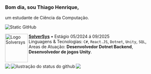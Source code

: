 
### Bom dia, sou Thiago Henrique,
um estudante de Ciência da Computação.

<img src="https://img.shields.io/static/v1?label=Overview&message=thiago-o-dev&color=f8efd4&style=for-the-badge&logo=GitHub" alt="Static GitHub">

[<img align="left" height="94px" width="75px" alt="Logo Solversys" src="https://solversys.com.br/wp-content/uploads/2024/07/Realidade-Aumentada-solver_a-827x1024.webp"/>](https://solversys.com.br)
[**SolverSys**](https://www.solversys.com.br/) • Estágio 05/2024 á 09/2025 \
Linguagens & Tecnologias: `C#`, `React.JS`, `Dotnet`, `Unity`, `SQL`,\
Areas de Atuação: **Desenvolvedor Dotnet Backend**, **Desenvolvedor de jogos Unity**.
<br/>
<br/>

<img align="left" src="https://github-readme-stats.vercel.app/api/top-langs/?username=thiago-o-dev&langs_count=6&title_color=783c00&text_color=af552e&icon_color=783c00&bg_color=f8efd4&&hide=css,html&count_private=false">
<img align='left' src="https://github-readme-stats.vercel.app/api?username=thiago-o-dev&show_icons=true&title_color=783c00&text_color=af552e&icon_color=783c00&bg_color=f8efd4&cache_seconds=2300" alt="ilustração do status do github">
<img src="https://komarev.com/ghpvc/?username=thiago-o-dev"/>
